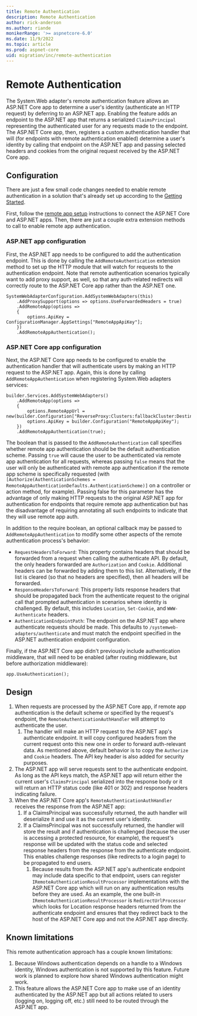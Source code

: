 ```yaml
---
title: Remote Authentication
description: Remote Authentication
author: rick-anderson
ms.author: riande
monikerRange: '>= aspnetcore-6.0'
ms.date: 11/9/2022
ms.topic: article
ms.prod: aspnet-core
uid: migration/inc/remote-authentication
---
```


# Remote Authentication

The System.Web adapter's remote authentication feature allows an ASP.NET Core app to determine a user's identity (authenticate an HTTP request) by deferring to an ASP.NET app. Enabling the feature adds an endpoint to the ASP.NET app that returns a serialized `ClaimsPrincipal` representing the authenticated user for any requests made to the endpoint. The ASP.NET Core app, then, registers a custom authentication handler that will (for endpoints with remote authentication enabled) determine a user's identity by calling that endpoint on the ASP.NET app and passing selected headers and cookies from the original request received by the ASP.NET Core app.

## Configuration

There are just a few small code changes needed to enable remote authentication in a solution that's already set up according to the [Getting Started](xref:migration/inc/overview).

First, follow the [remote app setup](xref:migration/inc/remote-app-setup) instructions to connect the ASP.NET Core and ASP.NET apps. Then, there are just a couple extra extension methods to call to enable remote app authentication.

### ASP.NET app configuration

First, the ASP.NET app needs to be configured to add the authentication endpoint. This is done by calling the `AddRemoteAuthentication` extension method to set up the HTTP module that will watch for requests to the authentication endpoint.  Note that remote authentication scenarios typically want to add proxy support, as well, so that any auth-related redirects will correctly route to the ASP.NET Core app rather than the ASP.NET one.

```CSharp
SystemWebAdapterConfiguration.AddSystemWebAdapters(this)
    .AddProxySupport(options => options.UseForwardedHeaders = true)
    .AddRemoteApp(options =>
    {
        options.ApiKey = ConfigurationManager.AppSettings["RemoteAppApiKey"];
    })
    .AddRemoteAppAuthentication();
```

### ASP.NET Core app configuration

Next, the ASP.NET Core app needs to be configured to enable the authentication handler that will authenticate users by making an HTTP request to the ASP.NET app. Again, this is done by calling `AddRemoteAppAuthentication` when registering System.Web adapters services:

```CSharp
builder.Services.AddSystemWebAdapters()
    .AddRemoteApp(options =>
    {
        options.RemoteAppUrl = new(builder.Configuration["ReverseProxy:Clusters:fallbackCluster:Destinations:fallbackApp:Address"]);
        options.ApiKey = builder.Configuration("RemoteAppApiKey");
    })
    .AddRemoteAppAuthentication(true);
```

The boolean that is passed to the `AddRemoteAuthentication` call specifies whether remote app authentication should be the default authentication scheme. Passing `true` will cause the user to be authenticated via remote app authentication for all requests, whereas passing `false` means that the user will only be authenticated with remote app authentication if the remote app scheme is specifically requested (with `[Authorize(AuthenticationSchemes = RemoteAppAuthenticationDefaults.AuthenticationScheme)]` on a controller or action method, for example). Passing false for this parameter has the advantage of only making HTTP requests to the original ASP.NET app for authentication for endpoints that require remote app authentication but has the disadvantage of requiring annotating all such endpoints to indicate that they will use remote app auth.

In addition to the require boolean, an optional callback may be passed to `AddRemoteAppAuthentication` to modify some other aspects of the remote authentication process's behavior:

* `RequestHeadersToForward`: This property contains headers that should be forwarded from a request when calling the authenticate API. By default, the only headers forwarded are `Authorization` and `Cookie`. Additional headers can be forwarded by adding them to this list. Alternatively, if the list is cleared (so that no headers are specified), then all headers will be forwarded.
* `ResponseHeadersToForward`: This property lists response headers that should be propagated back from the authenticate request to the original call that prompted authentication in scenarios where identity is challenged. By default, this includes `Location`, `Set-Cookie`, and `WWW-Authenticate` headers.
* `AuthenticationEndpointPath`: The endpoint on the ASP.NET app where authenticate requests should be made. This defaults to `/systemweb-adapters/authenticate` and must match the endpoint specified in the ASP.NET authentication endpoint configuration.

Finally, if the ASP.NET Core app didn't previously include authentication middleware, that will need to be enabled (after routing middleware, but before authorization middleware):

```CSharp
app.UseAuthentication();
```

## Design

1. When requests are processed by the ASP.NET Core app, if remote app authentication is the default scheme or specified by the request's endpoint, the `RemoteAuthenticationAuthHandler` will attempt to authenticate the user.
    1. The handler will make an HTTP request to the ASP.NET app's authenticate endpoint. It will copy configured headers from the current request onto this new one in order to forward auth-relevant data. As mentioned above, default behavior is to copy the `Authorize` and `Cookie` headers. The API key header is also added for security purposes.
1. The ASP.NET app will serve requests sent to the authenticate endpoint. As long as the API keys match, the ASP.NET app will return either the current user's `ClaimsPrincipal` serialized into the response body or it will return an HTTP status code (like 401 or 302) and response headers indicating failure.
1. When the ASP.NET Core app's `RemoteAuthenticationAuthHandler` receives the response from the ASP.NET app:
    1. If a ClaimsPrincipal was successfully returned, the auth handler will deserialize it and use it as the current user's identity.
    1. If a ClaimsPrincipal was not successfully returned, the handler will store the result and if authentication is challenged (because the user is accessing a protected resource, for example), the request's response will be updated with the status code and selected response headers from the response from the authenticate endpoint. This enables challenge responses (like redirects to a login page) to be propagated to end users.
        1. Because results from the ASP.NET app's authenticate endpoint may include data specific to that endpoint, users can register `IRemoteAuthenticationResultProcessor` implementations with the ASP.NET Core app which will run on any authentication results before they are used. As an example, the one built-in `IRemoteAuthenticationResultProcessor` is `RedirectUrlProcessor` which looks for Location response headers returned from the authenticate endpoint and ensures that they redirect back to the host of the ASP.NET Core app and not the ASP.NET app directly.

## Known limitations

This remote authentication approach has a couple known limitations:

1. Because Windows authentication depends on a handle to a Windows identity, Windows authentication is not supported by this feature. Future work is planned to explore how shared Windows authentication might work.
1. This feature allows the ASP.NET Core app to make use of an identity authenticated by the ASP.NET app but all actions related to users (logging on, logging off, etc.) still need to be routed through the ASP.NET app.
